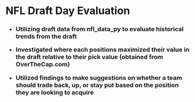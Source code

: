 <h1>
  NFL Draft Day Evaluation
</h1>
<h3>
  
- Utilizing draft data from nfl_data_py to evaluate historical trends from the draft
  
- Investigated where each positions maximized their value in the draft relative to their pick value (obtained from OverTheCap.com)

- Utilized findings to make suggestions on whether a team should trade back, up, or stay put based on the position they are looking to acquire
</h3>
